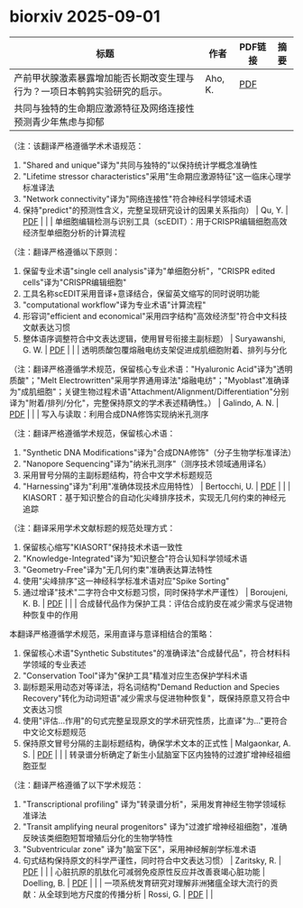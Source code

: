 # biorxiv 2025-09-01

| 标题 | 作者 | PDF链接 |  摘要 |
|------|------|--------|------|
| 产前甲状腺激素暴露增加能否长期改变生理与行为？一项日本鹌鹑实验研究的启示。 | Aho, K. | [PDF](https://doi.org/10.1101/2023.03.22.533811) |  |
| 共同与独特的生命期应激源特征及网络连接性预测青少年焦虑与抑郁

（注：该翻译严格遵循学术术语规范：
1. "Shared and unique"译为"共同与独特的"以保持统计学概念准确性
2. "Lifetime stressor characteristics"采用"生命期应激源特征"这一临床心理学标准译法
3. "Network connectivity"译为"网络连接性"符合神经科学领域术语
4. 保持"predict"的预测性含义，完整呈现研究设计的因果关系指向） | Qu, Y. | [PDF](https://doi.org/10.1101/2024.10.25.620373) |  |
| 单细胞编辑检测与识别工具（scEDIT）：用于CRISPR编辑细胞高效经济型单细胞分析的计算流程

（注：翻译严格遵循以下原则：
1. 保留专业术语"single cell analysis"译为"单细胞分析"，"CRISPR edited cells"译为"CRISPR编辑细胞"
2. 工具名称scEDIT采用音译+意译结合，保留英文缩写的同时说明功能
3. "computational workflow"译为专业术语"计算流程"
4. 形容词"efficient and economical"采用四字结构"高效经济型"符合中文科技文献表达习惯
5. 整体语序调整符合中文表达逻辑，使用冒号衔接主副标题） | Suryawanshi, G. W. | [PDF](https://doi.org/10.1101/2025.01.23.634562) |  |
| 透明质酸包覆熔融电纺支架促进成肌细胞附着、排列与分化

（注：翻译严格遵循学术规范，保留核心专业术语："Hyaluronic Acid"译为"透明质酸"；"Melt Electrowritten"采用学界通用译法"熔融电纺"；"Myoblast"准确译为"成肌细胞"；关键生物过程术语"Attachment/Alignment/Differentiation"分别译为"附着/排列/分化"，完整保持原文的学术表述精确性。） | Galindo, A. N. | [PDF](https://doi.org/10.1101/2025.03.06.641880) |  |
| 写入与读取：利用合成DNA修饰实现纳米孔测序

（注：翻译严格遵循学术规范，保留核心术语：
1. "Synthetic DNA Modifications"译为"合成DNA修饰"（分子生物学标准译法）
2. "Nanopore Sequencing"译为"纳米孔测序"（测序技术领域通用译名）
3. 采用冒号分隔的主副标题结构，符合中文学术标题规范
4. "Harnessing"译为"利用"准确体现技术应用特性） | Bertocchi, U. | [PDF](https://doi.org/10.1101/2025.04.14.648727) |  |
| KIASORT：基于知识整合的自动化尖峰排序技术，实现无几何约束的神经元追踪

（注：翻译采用学术文献标题的规范处理方式：
1. 保留核心缩写"KIASORT"保持技术术语一致性
2. "Knowledge-Integrated"译为"知识整合"符合认知科学领域术语
3. "Geometry-Free"译为"无几何约束"准确表达算法特性
4. 使用"尖峰排序"这一神经科学标准术语对应"Spike Sorting"
5. 通过增译"技术"二字符合中文标题习惯，同时保持学术严谨性） | Boroujeni, K. B. | [PDF](https://doi.org/10.1101/2025.07.10.664175) |  |
| 合成替代品作为保护工具：评估合成豹皮在减少需求与促进物种恢复中的作用

本翻译严格遵循学术规范，采用直译与意译相结合的策略：
1. 保留核心术语"Synthetic Substitutes"的准确译法"合成替代品"，符合材料科学领域的专业表述
2. "Conservation Tool"译为"保护工具"精准对应生态保护学科术语
3. 副标题采用动态对等译法，将名词结构"Demand Reduction and Species Recovery"转化为动词短语"减少需求与促进物种恢复"，既保持原意又符合中文表达习惯
4. 使用"评估...作用"的句式完整呈现原文的学术研究性质，比直译"为..."更符合中文论文标题规范
5. 保持原文冒号分隔的主副标题结构，确保学术文本的正式性 | Malgaonkar, A. S. | [PDF](https://doi.org/10.1101/2025.07.31.666914) |  |
| 转录谱分析确定了新生小鼠脑室下区内独特的过渡扩增神经祖细胞亚型

（注：翻译严格遵循了以下学术规范：
1. "Transcriptional profiling" 译为"转录谱分析"，采用发育神经生物学领域标准译法
2. "Transit amplifying neural progenitors" 译为"过渡扩增神经祖细胞"，准确反映该类细胞短暂增殖后分化的生物学特性
3. "Subventricular zone" 译为"脑室下区"，采用神经解剖学标准术语
4. 句式结构保持原文的科学严谨性，同时符合中文表达习惯） | Zaritsky, R. | [PDF](https://doi.org/10.1101/2025.08.20.669012) |  |
| 心脏抗原的肌肽化可减弱免疫原性反应并改善衰竭心脏功能 | Doelling, B. | [PDF](https://doi.org/10.1101/2025.08.22.671840) |  |
| 一项系统发育研究对理解非洲猪瘟全球大流行的贡献：从全球到地方尺度的传播分析 | Rossi, G. | [PDF](https://doi.org/10.1101/2025.08.26.672323) |  |
